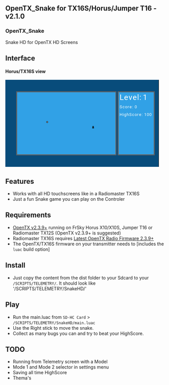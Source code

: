 
## OpenTX_Snake for TX16S/Horus/Jumper T16 - v2.1.0

### OpenTX_Snake
 Snake HD for OpenTX HD Screens

## Interface

#### Horus/TX16S view

![sample](assets/snake_TX16S.png "View on TX16S transmitters")

## Features
* Works with all HD touchscreens like in a Radiomaster TX16S
* Just a fun Snake game you can play on the Controler

## Requirements

* [OpenTX v2.3.9+](http://www.open-tx.org/) running on FrSky Horus X10/X10S, Jumper T16 or Radiomaster TX12S (OpenTX v2.3.9+ is suggested)
* Radiomaster TX16S requires [Latest OpenTX Radio Firmware 2.3.9+](https://www.radiomasterrc.com/downloads) 
* The OpenTX/TX16S firmware on your transmitter needs to [includes the `luac` build option]

## Install
* Just copy the content from the dist folder to your Sdcard to your `/SCRIPTS/TELEMETRY/`. It should look like '/SCRIPTS/TELEMETRY/SnakeHD/'

## Play
* Run the main.luac from `SD-HC Card` > `/SCRIPTS/TELEMETRY/SnakeHD/main.luac`
* Use the Right stick to move the snake.
* Collect as many bugs you can and try to beat your HighScore.


## TODO
* Running from Telemetry screen with a Model
* Mode 1 and Mode 2 selector in settings menu
* Saving all time HighScore
* Thema's
